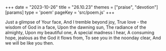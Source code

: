 +++
date = "2023-10-26"
title = "26.10.23"
themes = ["praise", "devotion"]
[params]
  type = 'poem'
  pageKey = 'src/poem.js'
+++

Just a glimpse of Your face,
And I tremble beyond joy,
True love - the wisdom of God in a face,
Upon the dawning sun,
The radiance of the almighty,
Upon my beautiful one,
A special madness I hear,
A consuming hope, jealous as the God it flows from,
To see you in the noonday clear,
And we will be like you then.
